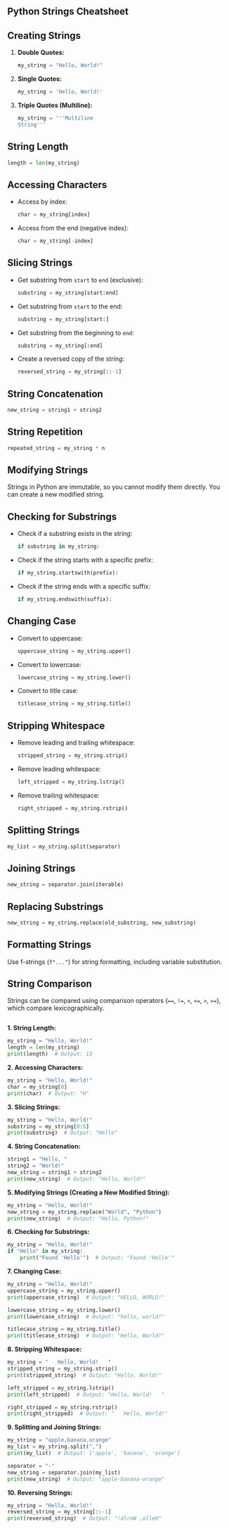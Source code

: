 
## Python Strings Cheatsheet

## Creating Strings


1. **Double Quotes:**
   ```python
   my_string = "Hello, World!"
   ```
2. **Single Quotes:**
   ```python
   my_string = 'Hello, World!'
   ```
3. **Triple Quotes (Multiline):**
   ```python
   my_string = '''Multiline
   String'''
   ```

## String Length

```python
length = len(my_string)
```

## Accessing Characters

- Access by index:
  ```python
  char = my_string[index]
  ```
- Access from the end (negative index):
  ```python
  char = my_string[-index]
  ```

## Slicing Strings

- Get substring from `start` to `end` (exclusive):
  ```python
  substring = my_string[start:end]
  ```
- Get substring from `start` to the end:
  ```python
  substring = my_string[start:]
  ```
- Get substring from the beginning to `end`:
  ```python
  substring = my_string[:end]
  ```
- Create a reversed copy of the string:
  ```python
  reversed_string = my_string[::-1]
  ```

## String Concatenation

```python
new_string = string1 + string2
```

## String Repetition

```python
repeated_string = my_string * n
```

## Modifying Strings

Strings in Python are immutable, so you cannot modify them directly. You can create a new modified string.

## Checking for Substrings

- Check if a substring exists in the string:
  ```python
  if substring in my_string:
  ```
- Check if the string starts with a specific prefix:
  ```python
  if my_string.startswith(prefix):
  ```
- Check if the string ends with a specific suffix:
  ```python
  if my_string.endswith(suffix):
  ```

## Changing Case

- Convert to uppercase:
  ```python
  uppercase_string = my_string.upper()
  ```
- Convert to lowercase:
  ```python
  lowercase_string = my_string.lower()
  ```
- Convert to title case:
  ```python
  titlecase_string = my_string.title()
  ```

## Stripping Whitespace

- Remove leading and trailing whitespace:
  ```python
  stripped_string = my_string.strip()
  ```
- Remove leading whitespace:
  ```python
  left_stripped = my_string.lstrip()
  ```
- Remove trailing whitespace:
  ```python
  right_stripped = my_string.rstrip()
  ```

## Splitting Strings

```python
my_list = my_string.split(separator)
```

## Joining Strings

```python
new_string = separator.join(iterable)
```

## Replacing Substrings

```python
new_string = my_string.replace(old_substring, new_substring)
```

## Formatting Strings

Use f-strings (`f"..."`) for string formatting, including variable substitution.

## String Comparison

Strings can be compared using comparison operators (`==`, `!=`, `<`, `<=`, `>`, `>=`), which compare lexicographically.
```
```
**1. String Length:**
```python
my_string = "Hello, World!"
length = len(my_string)
print(length)  # Output: 13
```

**2. Accessing Characters:**
```python
my_string = "Hello, World!"
char = my_string[0]
print(char)  # Output: "H"
```

**3. Slicing Strings:**
```python
my_string = "Hello, World!"
substring = my_string[0:5]
print(substring)  # Output: "Hello"
```

**4. String Concatenation:**
```python
string1 = "Hello, "
string2 = "World!"
new_string = string1 + string2
print(new_string)  # Output: "Hello, World!"
```

**5. Modifying Strings (Creating a New Modified String):**
```python
my_string = "Hello, World!"
new_string = my_string.replace("World", "Python")
print(new_string)  # Output: "Hello, Python!"
```

**6. Checking for Substrings:**
```python
my_string = "Hello, World!"
if "Hello" in my_string:
    print("Found 'Hello'")  # Output: "Found 'Hello'"
```

**7. Changing Case:**
```python
my_string = "Hello, World!"
uppercase_string = my_string.upper()
print(uppercase_string)  # Output: "HELLO, WORLD!"

lowercase_string = my_string.lower()
print(lowercase_string)  # Output: "hello, world!"

titlecase_string = my_string.title()
print(titlecase_string)  # Output: "Hello, World!"
```

**8. Stripping Whitespace:**
```python
my_string = "   Hello, World!   "
stripped_string = my_string.strip()
print(stripped_string)  # Output: "Hello, World!"

left_stripped = my_string.lstrip()
print(left_stripped)  # Output: "Hello, World!   "

right_stripped = my_string.rstrip()
print(right_stripped)  # Output: "   Hello, World!"
```

**9. Splitting and Joining Strings:**
```python
my_string = "apple,banana,orange"
my_list = my_string.split(",")
print(my_list)  # Output: ['apple', 'banana', 'orange']

separator = "-"
new_string = separator.join(my_list)
print(new_string)  # Output: "apple-banana-orange"
```

**10. Reversing Strings:**
```python
my_string = "Hello, World!"
reversed_string = my_string[::-1]
print(reversed_string)  # Output: "!dlroW ,olleH"
```
